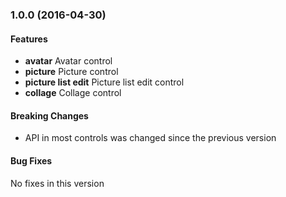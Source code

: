 <a name="1.0.0"></a>
### 1.0.0 (2016-04-30)

#### Features
* **avatar** Avatar control 
* **picture** Picture control 
* **picture list edit** Picture list edit control 
* **collage** Collage control 

#### Breaking Changes
* API in most controls was changed since the previous version

#### Bug Fixes
No fixes in this version 
